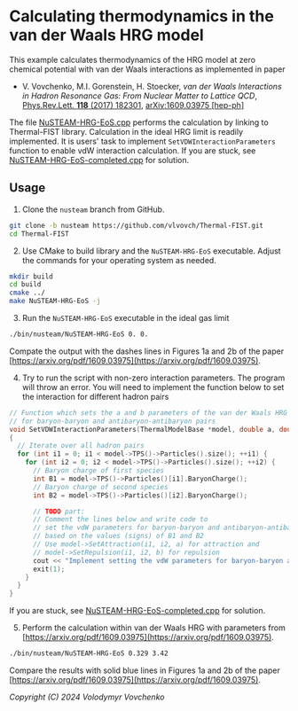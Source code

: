 # Calculating thermodynamics in the van der Waals HRG model

This example calculates thermodynamics of the HRG model at zero chemical potential with van der Waals interactions as implemented in paper 
- V. Vovchenko, M.I. Gorenstein, H. Stoecker, *van der Waals Interactions in Hadron Resonance Gas: From Nuclear Matter to Lattice QCD*, [Phys.Rev.Lett. **118** (2017) 182301](https://doi.org/10.1103/PhysRevLett.118.182301), [arXiv:1609.03975 [hep-ph]](https://arxiv.org/abs/1609.03975)

The file [NuSTEAM-HRG-EoS.cpp](NuSTEAM-HRG-EoS.cpp) performs the calculation by linking to Thermal-FIST library. Calculation in the ideal HRG limit is readily implemented. It is users' task to implement ``SetVDWInteractionParameters`` function to enable vdW interaction calculation.
If you are stuck, see [NuSTEAM-HRG-EoS-completed.cpp](NuSTEAM-HRG-EoS-completed.cpp) for solution.

## Usage

1. Clone the ``nusteam`` branch from GitHub.
```bash
git clone -b nusteam https://github.com/vlvovch/Thermal-FIST.git
cd Thermal-FIST
```

2. Use CMake to build library and the ``NuSTEAM-HRG-EoS`` executable. Adjust the commands for your operating system as needed.
```bash
mkdir build
cd build
cmake ../
make NuSTEAM-HRG-EoS -j
```

3. Run the ``NuSTEAM-HRG-EoS`` executable in the ideal gas limit
```bash
./bin/nusteam/NuSTEAM-HRG-EoS 0. 0.
```
Compate the output with the dashes lines in Figures 1a and 2b of the paper [https://arxiv.org/pdf/1609.03975](https://arxiv.org/pdf/1609.03975).

4. Try to run the script with non-zero interaction parameters. The program will throw an error. You will need to implement the function below to set the interaction for different hadron pairs
```cpp
// Function which sets the a and b parameters of the van der Waals HRG model 
// for baryon-baryon and antibaryon-antibaryon pairs
void SetVDWInteractionParameters(ThermalModelBase *model, double a, double b)
{
  // Iterate over all hadron pairs
  for (int i1 = 0; i1 < model->TPS()->Particles().size(); ++i1) {
    for (int i2 = 0; i2 < model->TPS()->Particles().size(); ++i2) {
      // Baryon charge of first species
      int B1 = model->TPS()->Particles()[i1].BaryonCharge();
      // Baryon charge of second species
      int B2 = model->TPS()->Particles()[i2].BaryonCharge();

      // TODO part:
      // Comment the lines below and write code to
      // set the vdW parameters for baryon-baryon and antibaryon-antibaryon pairs
      // based on the values (signs) of B1 and B2
      // Use model->SetAttraction(i1, i2, a) for attraction and
      // model->SetRepulsion(i1, i2, b) for repulsion
      cout << "Implement setting the vdW parameters for baryon-baryon and antibaryon-antibaryon interaction" << endl;
      exit(1);
    }
  }
}
```
If you are stuck, see [NuSTEAM-HRG-EoS-completed.cpp](NuSTEAM-HRG-EoS-completed.cpp) for solution.

5. Perform the calculation within van der Waals HRG with parameters from [https://arxiv.org/pdf/1609.03975](https://arxiv.org/pdf/1609.03975).
```bash
./bin/nusteam/NuSTEAM-HRG-EoS 0.329 3.42
```
Compare the results with solid blue lines in Figures 1a and 2b of the paper [https://arxiv.org/pdf/1609.03975](https://arxiv.org/pdf/1609.03975).

*Copyright (C) 2024  Volodymyr Vovchenko*